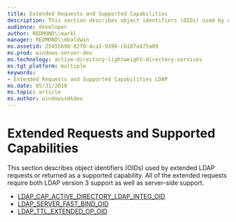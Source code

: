 ```yaml
---
title: Extended Requests and Supported Capabilities
description: This section describes object identifiers (OIDs) used by extended LDAP requests or returned as a supported capability. All of the extended requests require both LDAP version 3 support as well as server-side support.
audience: developer
author: REDMOND\\markl
manager: REDMOND\\mbaldwin
ms.assetid: 25455b90-82f0-4ca3-9398-cb187a475a09
ms.prod: windows-server-dev
ms.technology: active-directory-lightweight-directory-services
ms.tgt_platform: multiple
keywords:
- Extended Requests and Supported Capabilities LDAP
ms.date: 05/31/2018
ms.topic: article
ms.author: windowssdkdev
---
```


# Extended Requests and Supported Capabilities

This section describes object identifiers (OIDs) used by extended LDAP requests or returned as a supported capability. All of the extended requests require both LDAP version 3 support as well as server-side support.

-   [LDAP\_CAP\_ACTIVE\_DIRECTORY\_LDAP\_INTEG\_OID](ldap-cap-active-directory-ldap-integ-oid.md)
-   [LDAP\_SERVER\_FAST\_BIND\_OID](ldap-server-fast-bind-oid.md)
-   [LDAP\_TTL\_EXTENDED\_OP\_OID](ldap-ttl-extended-op-oid.md)

 

 




